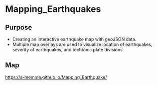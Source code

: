 # Mapping_Earthquakes

## Purpose 
- Creating an interactive earthquake map with geoJSON data. 
- Multiple map overlays are used to visualize location of earthquakes, severity of earthquakes, and techtonic plate divisions.

## Map
https://a-memme.github.io/Mapping_Earthquake/

